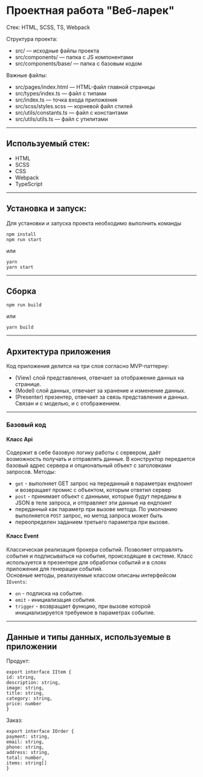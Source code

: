 # Проектная работа "Веб-ларек"

Стек: HTML, SCSS, TS, Webpack

Структура проекта:
- src/ — исходные файлы проекта
- src/components/ — папка с JS компонентами
- src/components/base/ — папка с базовым кодом

Важные файлы:
- src/pages/index.html — HTML-файл главной страницы
- src/types/index.ts — файл с типами
- src/index.ts — точка входа приложения
- src/scss/styles.scss — корневой файл стилей
- src/utils/constants.ts — файл с константами
- src/utils/utils.ts — файл с утилитами

---

## Используемый стек:
- HTML
- SCSS
- CSS
- Webpack
- TypeScript
---

## Установка и запуск:
Для установки и запуска проекта необходимо выполнить команды

```
npm install
npm run start
```

или

```
yarn
yarn start
```

--- 
## Сборка

```
npm run build
```

или

```
yarn build
```
---

## Архитектура приложения

Код приложения делится на три слоя согласно MVP-паттерну:
- (View) слой представления, отвечает за отображение данных на странице.
- (Model) слой данных, отвечает за хранение и изменение данных.
- (Presenter) презентер, отвечает за связь представления и данных. Cвязан и с моделью, и с отображением.

---

### Базовый код

#### Класс Api
Содержит в себе базовую логику работы с сервером, даёт возможность получать и отправлять данные. 
В конструктор передается базовый адрес сервера и опциональный объект с заголовками запросов.
Методы:
- `get` - выполняет GET запрос на переданный в параметрах ендпоинт и возвращает промис с объектом, которым ответил сервер
- `post` - принимает объект с данными, которые будут переданы в JSON в теле запроса, и отправляет эти данные на ендпоинт 
- переданный как параметр при вызове метода. По умолчанию выполняется `POST` запрос, но метод запроса может быть 
- переопределен заданием третьего параметра при вызове.

#### Класс Event
Классическая реализация брокера событий. Позволяет отправлять события и подписываться на события, 
происходящие в системе.  Класс используется в презентере для обработки событий и в слоях приложения 
для генерации событий.  
Основные методы, реализуемые классом описаны интерфейсом `IEvents`:
- `on` - подписка на событие.
- `emit` - инициализация события.
- `trigger` - возвращает функцию, при вызове которой инициализируется требуемое в параметрах событие.

---

## Данные и типы данных, используемые в приложении

Продукт:

```
export interface IItem {
id: string,
description: string,
image: string,
title: string,
category: string,
price: number
}
```

Заказ:
```
export interface IOrder {
payment: string,
email: string,
phone: string,
address: string,
total: number,
items: string[]
}
```
